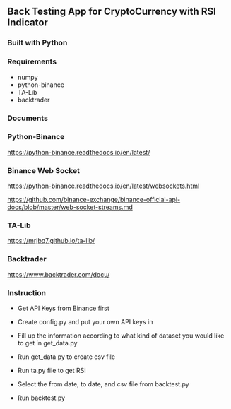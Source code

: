 ## Back Testing App for CryptoCurrency with RSI Indicator

### Built with Python

### Requirements

- numpy
- python-binance
- TA-Lib
- backtrader

### Documents

### Python-Binance

https://python-binance.readthedocs.io/en/latest/

### Binance Web Socket

https://python-binance.readthedocs.io/en/latest/websockets.html

https://github.com/binance-exchange/binance-official-api-docs/blob/master/web-socket-streams.md

### TA-Lib

https://mrjbq7.github.io/ta-lib/

### Backtrader

https://www.backtrader.com/docu/

### Instruction

- Get API Keys from Binance first

- Create config.py and put your own API keys in

- Fill up the information according to what kind of dataset you would like to get in get_data.py

- Run get_data.py to create csv file

- Run ta.py file to get RSI

- Select the from date, to date, and csv file from backtest.py

- Run backtest.py
